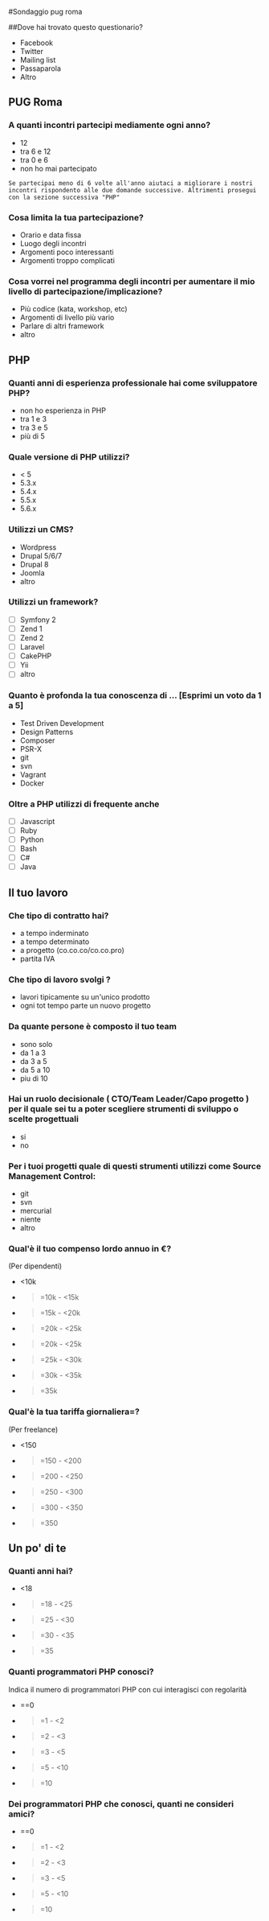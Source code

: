 #Sondaggio pug roma

##Dove hai trovato questo questionario?
- Facebook
- Twitter
- Mailing list
- Passaparola
- Altro

## PUG Roma

### A quanti incontri partecipi mediamente ogni anno?
- 12
- tra 6 e 12
- tra 0 e 6
- non ho mai partecipato
```
Se partecipai meno di 6 volte all'anno aiutaci a migliorare i nostri incontri rispondento alle due domande successive. Altrimenti prosegui con la sezione successiva "PHP"
```
### Cosa limita la tua partecipazione?
- Orario e data fissa
- Luogo degli incontri
- Argomenti poco interessanti
- Argomenti troppo complicati

### Cosa vorrei nel programma degli incontri per aumentare il mio livello di partecipazione/implicazione?
- Più codice (kata, workshop, etc)
- Argomenti di livello più vario
- Parlare di altri framework
- altro

## PHP
### Quanti anni di esperienza professionale hai come sviluppatore PHP?
- non ho esperienza in PHP
- tra 1 e 3
- tra 3 e 5
- più di 5

### Quale versione di PHP utilizzi?
- < 5
- 5.3.x
- 5.4.x
- 5.5.x
- 5.6.x

### Utilizzi un CMS?
- Wordpress
- Drupal 5/6/7
- Drupal 8
- Joomla 
- altro

### Utilizzi un framework?
- [ ] Symfony 2
- [ ] Zend 1
- [ ] Zend 2
- [ ] Laravel
- [ ] CakePHP
- [ ] Yii
- [ ] altro

### Quanto è profonda la tua conoscenza di ... [Esprimi un voto da 1 a 5]
- Test Driven Development
- Design Patterns
- Composer
- PSR-X
- git
- svn
- Vagrant
- Docker

### Oltre a PHP utilizzi di frequente anche 
- [ ] Javascript
- [ ] Ruby
- [ ] Python
- [ ] Bash
- [ ] C#
- [ ] Java 

## Il tuo lavoro
### Che tipo di contratto hai?
- a tempo inderminato
- a tempo determinato
- a progetto (co.co.co/co.co.pro)
- partita IVA

### Che tipo di lavoro svolgi ?
- lavori tipicamente su un'unico prodotto
- ogni tot tempo parte un nuovo progetto 

### Da quante persone è composto il tuo team
- sono solo
- da 1 a 3
- da 3 a 5
- da 5 a 10
- piu di 10

### Hai un ruolo decisionale ( CTO/Team Leader/Capo progetto ) per il quale sei tu a poter scegliere strumenti di sviluppo o scelte progettuali
- si 
- no

### Per i tuoi progetti quale di questi strumenti utilizzi come Source Management Control:
- git
- svn
- mercurial
- niente
- altro

### Qual'è il tuo compenso lordo annuo in €?
(Per dipendenti)
- <10k
- >=10k - <15k
- >=15k - <20k
- >=20k - <25k
- >=20k - <25k
- >=25k - <30k
- >=30k - <35k
- >=35k

### Qual'è la tua tariffa giornaliera=?
(Per freelance)
- <150
- >=150 - <200
- >=200 - <250
- >=250 - <300
- >=300 - <350
- >=350

## Un po' di te
### Quanti anni hai?
- <18
- >=18 - <25
- >=25 - <30
- >=30 - <35
- >=35

### Quanti programmatori PHP conosci?
Indica il numero di programmatori PHP con cui interagisci con regolarità

- ==0
- >=1 - <2
- >=2 - <3
- >=3 - <5
- >=5 - <10
- >=10

### Dei programmatori PHP che conosci, quanti ne consideri amici?
- ==0
- >=1 - <2
- >=2 - <3
- >=3 - <5
- >=5 - <10
- >=10


